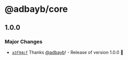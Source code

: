 # @adbayb/core

## 1.0.0

### Major Changes

-   [`a3f94cf`](https://github.com/adbayb/poc-monorepo/commit/a3f94cff96e39bc3c6ddbc51c553c76177e81b2b) Thanks [@adbayb](https://github.com/adbayb)! - Release of version 1.0.0 🚀
